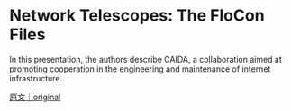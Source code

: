 
# Network Telescopes: The FloCon Files

In this presentation, the authors describe CAIDA, a collaboration aimed at promoting cooperation in the engineering and maintenance of internet infrastructure.

[原文｜original](https://insights.sei.cmu.edu/library/network-telescopes-the-flocon-files/)
        